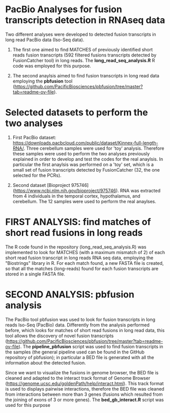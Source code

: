 # PacBio Analyses for fusion transcripts detection in RNAseq data

Two different analyses were developed to detected fusion transcripts in long read PacBio data (Iso-Seq data). 

1. The first one aimed to find MATCHES of previously identified short reads fusion transcripts (592 filtered fusions transcripts detected by FusionCatcher tool) in long reads. The __long_read_seq_analysis.R__ R code was employed for this purpose.

2. The second anaylsis aimed to find fusion transcripts in long read data employing the __pbfusion__ tool (https://github.com/PacificBiosciences/pbfusion/tree/master?tab=readme-ov-file).

# Selected datasets to perform the two analyses

1. First PacBio dataset: https://downloads.pacbcloud.com/public/dataset/Kinnex-full-length-RNA/. Three cerebellum samples were used for 'toy' analysis. Therefore these samples were used to perform the two analyses previously explained in order to develop and test the codes for the real anaylsis. In particular the first anaylsis was performed on a 'toy' set, which is a small set of fusion transcripts detected by FusionCatcher (32, the one selected for the PCRs).

2. Second dataset [Bioproject 975746] (https://www.ncbi.nlm.nih.gov/bioproject/975746). RNA was extracted from 4 individuals in the temporal cortex, hypothalamus, and cerebellum. The 12 samples were used to perform the real anaylses.


# FIRST ANALYSIS: find matches of short read fusions in long reads

The R code found in the repository (long_read_seq_analysis.R) was implemented to look for MATCHES (with a maximum mismatch of 2) of each short read fusion transcript in long reads RNA seq data, employing the "Biostrings" library in R. For each match found, a new FASTA file is created, so that all the matches (long-reads) found for each fusion transcripts are stored in a single FASTA file.

# SECOND ANALYSIS: pbfusion analysis

The PacBio tool pbfusion was used to look for fusion transcripts in long reads Iso-Seq (PacBio) data. Differently from the analysis performed before, which looks for matches of short read fusions in long read data, this tool allows the discovery of novel fusion transcripts (https://github.com/PacificBiosciences/pbfusion/tree/master?tab=readme-ov-file). 
The __pipeline_pbfusion__ script was used to find fusion transcripts in the samples (the general pipeline used can be found in the GitHub repository of pbfusion); in particular a BED file is generated with all the information about the detected fusion. 

Since we want to visualize the fusions in genome browser, the BED file is cleaned and adapted to the interact track format of Genome Browser (https://genome.ucsc.edu/goldenPath/help/interact.html). This track format is used to displays pairwise interactions, therefore the BED file was cleaned from interactions between more than 3 genes (fusions which resulted from the joining of exons of 3 or more genes). The __bed_gb_interact.R__ script was used for this purpose
